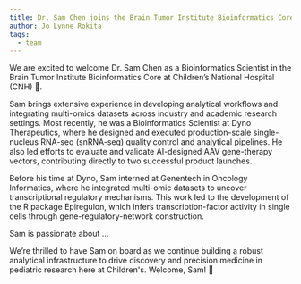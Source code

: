 ```yaml
---
title: Dr. Sam Chen joins the Brain Tumor Institute Bioinformatics Core!
author: Jo Lynne Rokita
tags:
  - team
---
```


We are excited to welcome Dr. Sam Chen as a Bioinformatics Scientist in the Brain Tumor Institute Bioinformatics Core at Children’s National Hospital (CNH) 🎉.

Sam brings extensive experience in developing analytical workflows and integrating multi-omics datasets across industry and academic research settings. Most recently, he was a Bioinformatics Scientist at Dyno Therapeutics, where he designed and executed production-scale single-nucleus RNA-seq (snRNA-seq) quality control and analytical pipelines. He also led efforts to evaluate and validate AI-designed AAV gene-therapy vectors, contributing directly to two successful product launches.

Before his time at Dyno, Sam interned at Genentech in Oncology Informatics, where he integrated multi-omic datasets to uncover transcriptional regulatory mechanisms. This work led to the development of the R package Epiregulon, which infers transcription-factor activity in single cells through gene-regulatory-network construction.


Sam is passionate about ...

We’re thrilled to have Sam on board as we continue building a robust analytical infrastructure to drive discovery and precision medicine in pediatric research here at Children's.
Welcome, Sam! 👏


